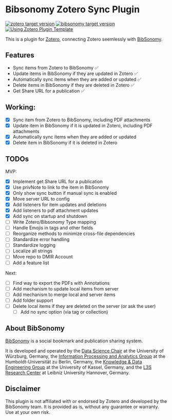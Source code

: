 # Bibsonomy Zotero Sync Plugin

[![zotero target version](https://img.shields.io/badge/Zotero-7-green?style=flat-square&logo=zotero&logoColor=CC2936)](https://www.zotero.org)
[![bibsonomy target version](https://custom-icon-badges.demolab.com/badge/Bibsonomy-4-blue?style=flat-square&logo=bibsonomy)](https://www.bibsonomy.org)
[![Using Zotero Plugin Template](https://img.shields.io/badge/Using-Zotero%20Plugin%20Template-blue?style=flat-square&logo=github)](https://github.com/windingwind/zotero-plugin-template)

This is a plugin for [Zotero](https://www.zotero.org/), connecting Zotero seemlessly with [BibSonomy](https://www.bibsonomy.org/).

## Features

- Sync items from Zotero to BibSonomy ✅
- Update items in BibSonomy if they are updated in Zotero ✅
- Automatically sync items when they are added or updated ✅
- Delete items in BibSonomy if they are deleted in Zotero ✅
- Get Share URL for a publication ✅


## Working: 
- [x] Sync item from Zotero to BibSonomy, including PDF attachments
- [x] Update item in BibSonomy if it is updated in Zotero, including PDF attachments 
- [x] Automatically sync items when they are added or updated
- [x] Delete item in BibSonomy if it is deleted in Zotero

## TODOs

MVP: 
- [x] Implement get Share URL for a publication
- [x] Use privNote to link to the item in BibSonomy
- [x] Only show sync button if manual sync is enabled
- [x] Move server URL to config
- [x] Add listeners for item updates and deletions
- [x] Add listeners to pdf attachment updates
- [x] Add sync on startup and shutdown
- [ ] Write Zotero/Bibsonomy Type mapping
- [ ] Handle Emojis in tags and other fields
- [ ] Reorganize methods to minimize cross-file dependencies
- [ ] Standardize error handling
- [ ] Standardize logging
- [ ] Localize all strings
- [ ] Move repo to DMIR Account
- [ ] Add a feature list

Next:
- [ ] Find way to export the PDFs with Annotations
- [ ] Add mechanism to update local items from server
- [ ] Add mechanism to merge local and server items
- [ ] Add folder support
- [ ] Delete local items if they are deleted on the server (or ask the user)
    - [ ] Add no sync option (via tag or collection)

## About BibSonomy

[BibSonomy](https://www.bibsonomy.org/) is a social bookmark and publication sharing system. 

It is developed and operated by 
the [Data Science Chair](https://www.informatik.uni-wuerzburg.de/datascience/home/) at the University of Würzburg, Germany,
the [Information Processing and Analytics Group](https://www.ibi.hu-berlin.de/en/research/Information-processing/) at the Humboldt-Universität zu Berlin, Germany,
the [Knowledge & Data Engineering Group](https://www.kde.cs.uni-kassel.de/) at the University of Kassel, Germany, and
the [L3S Research Center](https://www.l3s.de/) at Leibniz University Hannover, Germany.

## Disclaimer
This plugin is not affiliated with or endorsed by Zotero and developed by the BibSonomy team. It is provided as is, without any guarantee or warranty. Use at your own risk.